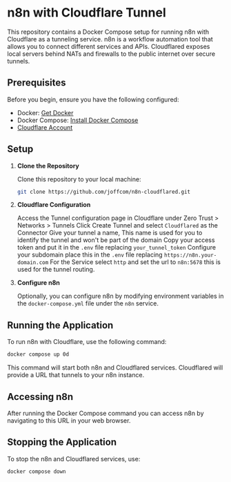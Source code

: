 # n8n with Cloudflare Tunnel

This repository contains a Docker Compose setup for running n8n with Cloudflare as a tunneling service. n8n is a workflow automation tool that allows you to connect different services and APIs. Cloudflared exposes local servers behind NATs and firewalls to the public internet over secure tunnels.

## Prerequisites

Before you begin, ensure you have the following configured:
- Docker: [Get Docker](https://docs.docker.com/get-docker/)
- Docker Compose: [Install Docker Compose](https://docs.docker.com/compose/install/)
- [Cloudflare Account](https://cloudflare.com)

## Setup

1. **Clone the Repository**

   Clone this repository to your local machine:
   ```bash
   git clone https://github.com/joffcom/n8n-cloudflared.git
   ```

2. **Cloudflare Configuration**

   Access the Tunnel configuration page in Cloudflare under Zero Trust > Networks > Tunnels
   Click Create Tunnel and select `Cloudflared` as the Connector
   Give your tunnel a name, This name is used for you to identify the tunnel and won't be part of the domain
   Copy your access token and put it in the `.env` file replacing `your_tunnel_token`
   Configure your subdomain place this in the `.env` file replacing `https://n8n.your-domain.com`
   For the Service select `http` and set the url to `n8n:5678` this is used for the tunnel routing.

3. **Configure n8n**

   Optionally, you can configure n8n by modifying environment variables in the `docker-compose.yml` file under the `n8n` service.

## Running the Application

To run n8n with Cloudflare, use the following command:

```bash
docker compose up 0d
```

This command will start both n8n and Cloudflared services. Cloudflared will provide a URL that tunnels to your n8n instance.

## Accessing n8n

After running the Docker Compose command you can access n8n by navigating to this URL in your web browser.

## Stopping the Application

To stop the n8n and Cloudflared services, use:

```bash
docker compose down
```
